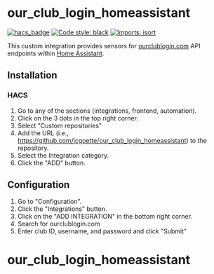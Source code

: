 # our_club_login_homeassistant

[![hacs_badge](https://img.shields.io/badge/HACS-Custom-orange.svg)](https://github.com/custom-components/hacs)
[![Code style: black](https://img.shields.io/badge/code%20style-black-000000.svg)](https://github.com/psf/black)
[![Imports: isort](https://img.shields.io/badge/%20imports-isort-%231674b1?style=flat&labelColor=ef8336)](https://pycqa.github.io/isort/)

This custom integration provides sensors for [ourclublogin.com](https://ourclublogin.com) API endpoints within [Home Assistant](https://github.com/home-assistant/core).

## Installation

### HACS

1. Go to any of the sections (integrations, frontend, automation).
1. Click on the 3 dots in the top right corner.
1. Select "Custom repositories"
1. Add the URL (i.e., https://github.com/jcgoette/our_club_login_homeassistant) to the repository.
1. Select the Integration category.
1. Click the "ADD" button.

## Configuration

1. Go to "Configuration".
1. Click the "Integrations" button.
1. Click on the "ADD INTEGRATION" in the bottom right corner.
1. Search for ourclublogin.com
1. Enter club ID, username, and password and click "Submit"
# our_club_login_homeassistant
